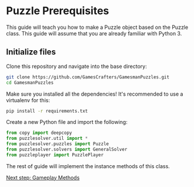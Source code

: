 # Puzzle Prerequisites
This guide will teach you how to make a Puzzle object based on the Puzzle class. This guide will assume that you are already familiar with Python 3.

## Initialize files
Clone this repository and navigate into the base directory: 

```bash
git clone https://github.com/GamesCrafters/GamesmanPuzzles.git
cd GamesmanPuzzles
```

Make sure you installed all the dependencies! It's recommended to use a virtualenv for this:
```bash
pip install -r requirements.txt
```

Create a new Python file and import the following:
```python
from copy import deepcopy
from puzzlesolver.util import *
from puzzlesolver.puzzles import Puzzle
from puzzlesolver.solvers import GeneralSolver
from puzzleplayer import PuzzlePlayer
```

The rest of guide will implement the instance methods of this class.

[Next step: Gameplay Methods](01_Gameplay_Methods.md)
